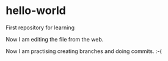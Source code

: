 # hello-world
First repository for learning

Now I am editing the file from the web.

Now I am practising creating branches and doing commits. :-(
